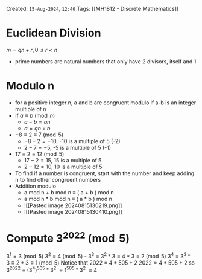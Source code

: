 Created: `15-Aug-2024`, `12:40`
Tags: [[MH1812 - Discrete Mathematics]]

# Euclidean Division
$m = qn + r, 0 \leq r \lt n$
- prime numbers are natural numbers that only have 2 divisors, itself and 1

# Modulo n
- for a positive integer n, a and b are congruent modulo if a-b is an integer multiple of n
- if $a\equiv b \pmod n$
	- $a - b = qn$
	- $a = qn + b$
- $-8\equiv 2\equiv 7 \pmod 5$
	- $-8-2=-10$, -10 is a multiple of 5 (-2)
	- $2-7=-5$, -5 is a multiple of 5 (-1)
- $17\equiv 2\equiv 12 \pmod 5$
	- $17-2=15$, 15 is a multiple of 5
	- $2-12=10$, 10 is a multiple of 5
- To find if a number is congruent, start with the number and keep adding n to find other congruent numbers
- Addition modulo
	- a mod n + b mod n $\equiv$ ( a + b ) mod n
	- a mod n $*$ b mod n $\equiv$ ( a $*$ b ) mod n
	- ![[Pasted image 20240815130219.png]]
	- ![[Pasted image 20240815130410.png]]

# Compute $3^{2022} \pmod 5$
$3^1=3\pmod 5$
$3^2 \equiv 4 \pmod 5$ - 
$3^3 \equiv 3^2*3 \equiv 4*3 \equiv 2 \pmod 5$
$3^4 \equiv 3^3*3 \equiv 2*3 \equiv 1 \pmod 5$
Notice that 2022 = $4*505 + 2$
$2022 = 4*505 + 2$
so $3^{2022} \equiv (3^4)^{505} * 3^2$
$\equiv 1^{505} * 3^2$
$\equiv 4$
